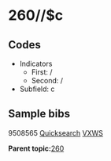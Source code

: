 # 260//$c

## Codes

-   Indicators
    -   First: /
    -   Second: /
-   Subfield: c

## Sample bibs

9508565 [Quicksearch](https://search.library.yale.edu/catalog/9508565) [VXWS](http://prodorbis.library.yale.edu:7014/vxws/GetHoldingsService?bibId=9508565)

**Parent topic:**[260](../../tags/260/260.md)

